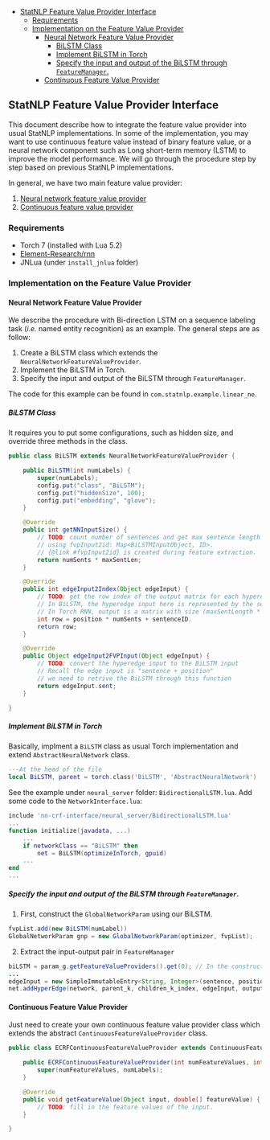 <!-- TOC depthFrom:1 depthTo:6 withLinks:1 updateOnSave:1 orderedList:0 -->

- [StatNLP Feature Value Provider Interface](#statnlp-feature-value-provider-interface)
	- [Requirements](#requirements)
	- [Implementation on the Feature Value Provider](#implementation-on-the-feature-value-provider)
		- [Neural Network Feature Value Provider](#neural-network-feature-value-provider)
			- [BiLSTM Class](#bilstm-class)
			- [Implement BiLSTM in Torch](#implement-bilstm-in-torch)
			- [Specify the input and output of the BiLSTM through `FeatureManager`.](#specify-the-input-and-output-of-the-bilstm-through-featuremanager)
		- [Continuous Feature Value Provider](#continuous-feature-value-provider)

<!-- /TOC -->
## StatNLP Feature Value Provider Interface

This document describe how to integrate the feature value provider into usual StatNLP implementations. In some of the implementation, you may want to use continuous feature value instead of binary feature value, or a neural network component such as Long short-term memory (LSTM) to improve the model performance. We will go through the procedure step by step based on previous StatNLP implementations.

In general, we have two main feature value provider:
1. [Neural network feature value provider](#neural-network-feature-value-provider)
2. [Continuous feature value provider](#continuous-feature-value-provider)


### Requirements
* Torch 7 (installed with Lua 5.2)
* [Element-Research/rnn](https://github.com/Element-Research/rnn)
* JNLua (under `install_jnlua` folder)

### Implementation on the Feature Value Provider

#### Neural Network Feature Value Provider
We describe the procedure with Bi-direction LSTM on a sequence labeling task (_i.e._ named entity recognition) as an example. The general steps are as follow:
1. Create a BiLSTM class which extends the `NeuralNetworkFeatureValueProvider`.
2. Implement the BiLSTM in Torch.
3. Specify the input and output of the BiLSTM through `FeatureManager`.

The code for this example can be found in `com.statnlp.example.linear_ne`.

##### BiLSTM Class
It requires you to put some configurations, such as hidden size, and override three methods in the class.
```java
public class BiLSTM extends NeuralNetworkFeatureValueProvider {

	public BiLSTM(int numLabels) {
		super(numLabels);
		config.put("class", "BiLSTM");
        config.put("hiddenSize", 100);
        config.put("embedding", "glove");
	}

	@Override
	public int getNNInputSize() {
		// TODO: count number of sentences and get max sentence length
		// using fvpInput2id: Map<BiLSTMInputObject, ID>.
		// {@link #fvpInput2id} is created during feature extraction.
		return numSents * maxSentLen;
	}

	@Override
	public int edgeInput2Index(Object edgeInput) {
		// TODO: get the row index of the output matrix for each hyperedge input
		// In BiLSTM, the hyperedge input here is represented by the sentence and the position.
		// In Torch RNN, output is a matrix with size (maxSentLength * numSents) * numLabels
		int row = position * numSents + sentenceID.
		return row;
	}

	@Override
	public Object edgeInput2FVPInput(Object edgeInput) {
		// TODO: convert the hyperedge input to the BiLSTM input
		// Recall the edge input is "sentence + position"
		// we need to retrive the BiLSTM through this function
		return edgeInput.sent;
	}

}
```

##### Implement BiLSTM in Torch
Basically, implment a `BiLSTM` class as usual Torch implementation and extend `AbstractNeuralNetwork` class.
```lua
---At the head of the file
local BiLSTM, parent = torch.class('BiLSTM', 'AbstractNeuralNetwork')
```
See the example under `neural_server` folder: `BidirectionalLSTM.lua`. Add some code to the `NetworkInterface.lua`:
```lua
include 'nn-crf-interface/neural_server/BidirectionalLSTM.lua'
...
function initialize(javadata, ...)
	...
	if networkClass == "BiLSTM" then
    	net = BiLSTM(optimizeInTorch, gpuid)
    ...
end
...
```


##### Specify the input and output of the BiLSTM through `FeatureManager`.
1. First, construct the `GlobalNetworkParam` using our BiLSTM.

```java
fvpList.add(new BiLSTM(numLabel))
GlobalNetworkParam gnp = new GlobalNetworkParam(optimizer, fvpList);
```
2. Extract the input-output pair in `FeatureManager`

```java
biLSTM = param_g.getFeatureValueProviders().get(0); // In the constructor function
...
edgeInput = new SimpleImmutableEntry<String, Integer>(sentence, position);
net.addHyperEdge(network, parent_k, children_k_index, edgeInput, outputLabel);
```

#### Continuous Feature Value Provider
Just need to create your own continuous feature value provider class which extends the abstract `ContinuousFeatureValueProvider` class.

```java
public class ECRFContinuousFeatureValueProvider extends ContinuousFeatureValueProvider {

	public ECRFContinuousFeatureValueProvider(int numFeatureValues, int numLabels) {
		super(numFeatureValues, numLabels);
	}

	@Override
	public void getFeatureValue(Object input, double[] featureValue) {
		// TODO: fill in the feature values of the input.
	}

}
```
